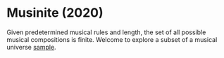 # Musinite (2020)

Given predetermined musical rules and length, the set of all possible musical compositions is finite. Welcome to explore a subset of a musical universe [sample](https://seizethemeansof.github.io/musignite/).
